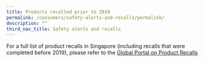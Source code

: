 ```yaml
---
title: Products recalled prior to 2019
permalink: /consumers/safety-alerts-and-recalls/permalink/
description: ""
third_nav_title: Safety alerts and recalls
---
```

For a full list of product recalls in Singapore (including recalls that were completed before 2019), please refer to the [Global Portal on Product Recalls](https://globalrecalls.oecd.org/#/?country-were-recalled=SG&page=1)